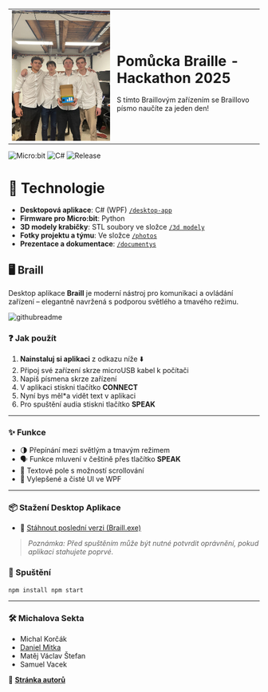 
<table>
  <tr>
    <td><img src="photos/project_done.JPG" width="500"/></td>
    <td>
      <h1>Pomůcka Braille - Hackathon 2025</h1>
      <p>S tímto Braillovým zařízením se Braillovo písmo naučíte za jeden den!</p>
    </td>
  </tr>
</table>

![Micro:bit](https://img.shields.io/badge/micro:bit-hardware-green)
![C#](https://img.shields.io/badge/C%23-WPF-blueviolet)
![Release](https://img.shields.io/badge/release-April_2025-blue)

# 🧠 Technologie

- **Desktopová aplikace**: C# (WPF) [`/desktop-app`](https://github.com/YOUR-USERNAME/Braill/tree/main/desktop-app)
- **Firmware pro Micro:bit**: Python
- **3D modely krabičky**: STL soubory ve složce [`/3d modely`](https://github.com/YOUR-USERNAME/Braill/tree/main/3dmodely)
- **Fotky projektu a týmu**: Ve složce [`/photos`](https://github.com/YOUR-USERNAME/Braill/tree/main/photos)
- **Prezentace a dokumentace**: [`/documentys`](https://github.com/YOUR-USERNAME/Braill/tree/main/documentys)

## 🖥️ Braill

Desktop aplikace **Braill** je moderní nástroj pro komunikaci a ovládání zařízení – elegantně navržená s podporou světlého a tmavého režimu.

<img width="500" alt="githubreadme" src="https://github.com/user-attachments/assets/daae200f-004a-40e4-9fd2-de31703aead9" />

### ❓ Jak použít
1. **Nainstaluj si aplikaci** z odkazu níže ⬇️
2. Připoj své zařízení skrze microUSB kabel k počítači
3. Napiš písmena skrze zařízení
4. V aplikaci stiskni tlačítko **CONNECT**
5. Nyní bys měl*a vidět text v aplikaci
6. Pro spuštění audia stiskni tlačítko **SPEAK**

---

### ✨ Funkce

- 🌗 Přepínání mezi světlým a tmavým režimem
- 🗣️ Funkce mluvení v češtině přes tlačítko **SPEAK**
- 📄 Textové pole s možností scrollování
- 🎨 Vylepšené a čisté UI ve WPF

---

### 📦 Stažení Desktop Aplikace

- 🔽 [Stáhnout poslední verzi (Braill.exe)](https://github.com/StefikMat/Braill/releases/download/1.0.0/Braille_v1.0.zip)

> _Poznámka: Před spuštěním může být nutné potvrdit oprávnění, pokud aplikaci stahujete poprvé._

### 🚀 Spuštění 
`npm install npm start `

---
### 🛠️  Michalova Sekta
- Michal Korčák
- [Daniel Mitka](https://daniel.mitka.cz)
- Matěj Václav Štefan
- Samuel Vacek
  
🏫 [**Stránka autorů**](https://gymjs.cz)

